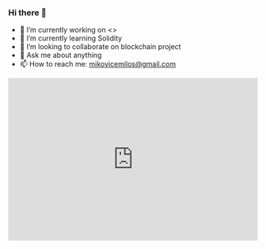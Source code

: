 ### Hi there 👋

- 🔭 I’m currently working on <>
- 🌱 I’m currently learning Solidity
- 👯 I’m looking to collaborate on blockchain project
- 💬 Ask me about anything
- 📫 How to reach me: mikovicemilos@gmail.com

<div style='position:relative; padding-bottom:calc(56.25% + 44px)'><iframe src='https://gfycat.com/ifr/LastRectangularFairyfly' frameborder='0' scrolling='no' width='100%' height='100%' style='position:absolute;top:0;left:0;' allowfullscreen></iframe></div>
